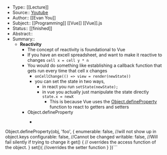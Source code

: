 - Type:: [[Lecture]]
- Source:: [Youtube](https://www.youtube.com/watch?v=anzA27c7F5g&list=PLy0TFGrsXfC6ZowyW3od9dg_K6VY3dB-N&index=6)
- Author:: [[Evan You]]
- Subject:: [[Programming]] [[Vue]] [[Vue]].js
- Status:: [[finished]]
- Abstract::
- Summary::
    - **Reactivity**
        - The concept of reactivity is foundational to Vue
        - If you have an excell spreadsheet, and want to make it reactive to changes `cell x = cell y * n`
        - You would do something like establishing a callback function that gets run every time that cell x changes
            - `onCellChange(() => view = render(newState))`
            - you can set the state in two ways, 
                - in react you run `setState(newState);`
                - in vue you actually just manipulate the state directly `state.x = newX`
                    - This is because Vue uses the [Object.defineProperty](https://developer.mozilla.org/en-US/docs/Web/JavaScript/Reference/Global_Objects/Object/defineProperty) function to react to getters and setters
        - Object.defineProperty
            - ```javascript
Object.defineProperty(obj, 'foo', {
  enumerable: false, //will not show up in object.keys
  configurable: false, //Cannot be changed
  writable: false, //Will fail silently if trying to change it
  get() {
    // overrides the access function of the object.
  }
  set(){
    //overrides the setter function
  }
})```
